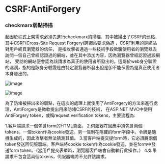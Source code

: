 # CSRF:AntiForgery

### checkmarx弱點掃描
起因於程式上架需求必須先進行checkmarx的掃瞄，其中被掃出了CSRF的弱點，其中CSRF(Cross-Site Request Forgery)跨網站要求偽造 ，CSRF利用的是網站對用戶網頁瀏覽器的信任，
是指攻擊者通過一些技術手段欺騙使用者的瀏覽器去訪問一個自己曾經認證過的網站，並在其中添加內容，因為瀏覽器曾經認證過該網站，
受訪的網站便會認為該請求為真正的使用者所發出的，這屬於web身分驗證的漏洞，指的是該身分驗證是由特定瀏覽器所發出但是卻不能保證為是真正使用者本身發出的。
  
![image](https://github.com/waitingSu/CSRF-AntiForgery/assets/67044426/4d33530f-3c0f-4839-8507-782bd5118e05)

![image](https://github.com/waitingSu/CSRF-AntiForgery/assets/67044426/1dd8f063-4ac4-4f03-865d-ec0892c6be5a)

為了防堵被掃出來的弱點，在這次的處理上就使用了AntiForgery的方法來進行處理，AntiForgery是微軟提出用來防堵CSRF的技術，
在ASP.NET MVC中使用AntiForgery token，或稱request verification tokens，主要流程為:

1.客戶端請求一個包含form的HTML頁面。
2.伺服器在回應中須包含兩個tokens。一個token作為cookie發送。另一個則在隱藏的form字段中。令牌是隨機生成的，因此攻擊者無法猜測其值。
3.當客戶端提交提form時，它必須將兩個token發送回伺服器端。客戶端將cookie token作為cookie發送，並在form中發送form token。（當用戶提交表單時，瀏覽器客戶端會自動執行此操作。）
4.如果請求不包含這兩個tokens，伺服器端將不允許該請求。




